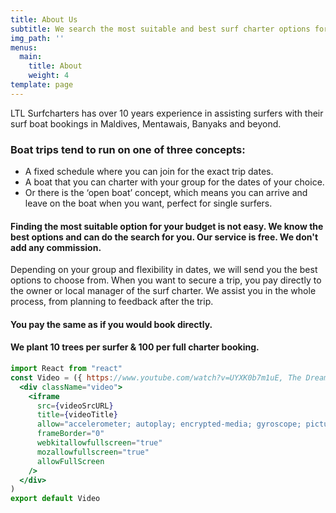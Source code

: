 ```yaml
---
title: About Us
subtitle: We search the most suitable and best surf charter options for you.
img_path: ''
menus:
  main:
    title: About
    weight: 4
template: page
---
```

LTL Surfcharters has over 10 years experience in assisting surfers with their surf boat bookings in Maldives, Mentawais, Banyaks and beyond.

### Boat trips tend to run on one of three concepts:

* A fixed schedule where you can join for the exact trip dates. 
* A boat that you can charter with your group for the dates of your choice. 
* Or there is the ‘open boat’ concept, which means you can arrive and leave on the boat when you want, perfect for single surfers.

#### Finding the most suitable option for your budget is not easy. We know the best options and can do the search for you. Our service is free. We don't add any commission.

Depending on your group and flexibility in dates, we will send you the best options to choose from. When you want to secure a trip, you pay directly to the owner or local manager of the surf charter. We assist you in the whole process, from planning to feedback after the trip.

#### You pay the same as if you would book directly.

#### We plant 10 trees per surfer & 100 per full charter booking.

```jsx
import React from "react"
const Video = ({ https://www.youtube.com/watch?v=UYXK0b7m1uE, The Dream Banyaks Surf Charter Trip, ...props }) => (
  <div className="video">
    <iframe
      src={videoSrcURL}
      title={videoTitle}
      allow="accelerometer; autoplay; encrypted-media; gyroscope; picture-in-picture"
      frameBorder="0"
      webkitallowfullscreen="true"
      mozallowfullscreen="true"
      allowFullScreen
    />
  </div>
)
export default Video
```